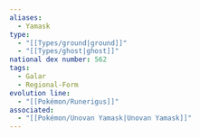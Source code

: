 ```yaml
---
aliases:
  - Yamask
type:
  - "[[Types/ground|ground]]"
  - "[[Types/ghost|ghost]]"
national dex number: 562
tags:
  - Galar
  - Regional-Form
evolution line:
  - "[[Pokémon/Runerigus]]"
associated:
  - "[[Pokémon/Unovan Yamask|Unovan Yamask]]"
---
```

